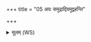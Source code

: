 +++
title = "05 अपः समुद्राद्दिवमुद्वहन्ति"

+++
<details><summary>मूलम् (WS)</summary>

अपः समुद्राद्दिवमुद्वहन्ति दिवस्पृथिवीमभि याः सृजन्ति ।  
याभिरीशाना मरुतश्चरन्ति ता न आपो राजसूया अवन्तु ॥ ८ ॥
</details>